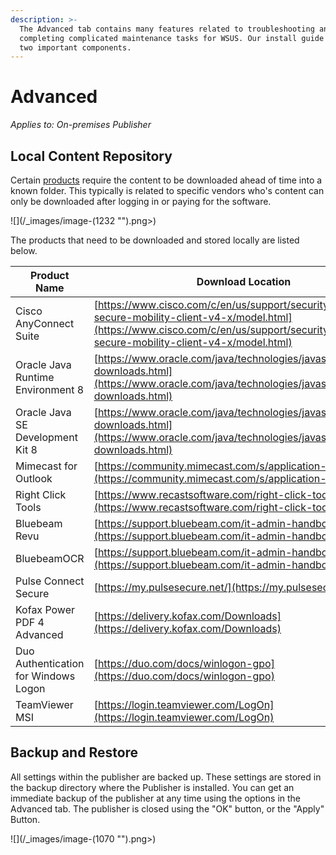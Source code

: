 ```yaml
---
description: >-
  The Advanced tab contains many features related to troubleshooting and
  completing complicated maintenance tasks for WSUS. Our install guide covers
  two important components.
---
```


# Advanced

_Applies to: On-premises Publisher_

## Local Content Repository

Certain [products](https://patchmypc.com/local-content-repository-for-licensed-applications-that-require-manual-download) require the content to be downloaded ahead of time into a known folder. This typically is related to specific vendors who's content can only be downloaded after logging in or paying for the software. &#x20;

![](/_images/image-(1232 "").png>)

The products that need to be downloaded and stored locally are listed below.

| Product Name                         | Download Location                                                                                                                                                                                    |
| ------------------------------------ | ---------------------------------------------------------------------------------------------------------------------------------------------------------------------------------------------------- |
| Cisco AnyConnect Suite               | [https://www.cisco.com/c/en/us/support/security/anyconnect-secure-mobility-client-v4-x/model.html](https://www.cisco.com/c/en/us/support/security/anyconnect-secure-mobility-client-v4-x/model.html) |
| Oracle Java Runtime Environment 8    | [https://www.oracle.com/java/technologies/javase-downloads.html](https://www.oracle.com/java/technologies/javase-downloads.html)                                                                     |
| Oracle Java SE Development Kit 8     | [https://www.oracle.com/java/technologies/javase-downloads.html](https://www.oracle.com/java/technologies/javase-downloads.html)                                                                     |
| Mimecast for Outlook                 | [https://community.mimecast.com/s/application-downloads](https://community.mimecast.com/s/application-downloads)                                                                                     |
| Right Click Tools                    | [https://www.recastsoftware.com/right-click-tools#formarea](https://www.recastsoftware.com/right-click-tools#formarea)                                                                               |
| Bluebeam Revu                        | [https://support.bluebeam.com/it-admin-handbook/](https://support.bluebeam.com/it-admin-handbook/)                                                                                                   |
| BluebeamOCR                          | [https://support.bluebeam.com/it-admin-handbook/](https://support.bluebeam.com/it-admin-handbook/)                                                                                                   |
| Pulse Connect Secure                 | [https://my.pulsesecure.net/](https://my.pulsesecure.net/)                                                                                                                                           |
| Kofax Power PDF 4 Advanced           | [https://delivery.kofax.com/Downloads](https://delivery.kofax.com/Downloads)                                                                                                                         |
| Duo Authentication for Windows Logon | [https://duo.com/docs/winlogon-gpo](https://duo.com/docs/winlogon-gpo)                                                                                                                               |
| TeamViewer MSI                       | [https://login.teamviewer.com/LogOn](https://login.teamviewer.com/LogOn)                                                                                                                             |

## Backup and Restore

All settings within the publisher are backed up. These settings are stored in the backup directory where the Publisher is installed. You can get an immediate backup of the publisher at any time using the options in the Advanced tab. The publisher is closed using the "OK" button, or the "Apply" Button.

![](/_images/image-(1070 "").png>)
